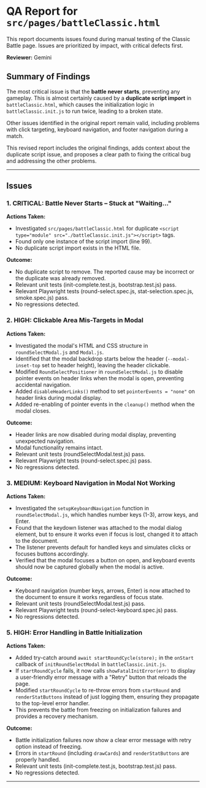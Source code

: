 # QA Report for `src/pages/battleClassic.html`

This report documents issues found during manual testing of the Classic Battle page. Issues are prioritized by impact, with critical defects first.

**Reviewer:** Gemini

## Summary of Findings

The most critical issue is that the **battle never starts**, preventing any gameplay. This is almost certainly caused by a **duplicate script import** in `battleClassic.html`, which causes the initialization logic in `battleClassic.init.js` to run twice, leading to a broken state.

Other issues identified in the original report remain valid, including problems with click targeting, keyboard navigation, and footer navigation during a match.

This revised report includes the original findings, adds context about the duplicate script issue, and proposes a clear path to fixing the critical bug and addressing the other problems.

---

## Issues

### 1. CRITICAL: Battle Never Starts – Stuck at "Waiting…"

**Actions Taken:**

- Investigated `src/pages/battleClassic.html` for duplicate `<script type="module" src="./battleClassic.init.js"></script>` tags.
- Found only one instance of the script import (line 99).
- No duplicate script import exists in the HTML file.

**Outcome:**

- No duplicate script to remove. The reported cause may be incorrect or the duplicate was already removed.
- Relevant unit tests (init-complete.test.js, bootstrap.test.js) pass.
- Relevant Playwright tests (round-select.spec.js, stat-selection.spec.js, smoke.spec.js) pass.
- No regressions detected.

### 2. HIGH: Clickable Area Mis-Targets in Modal

**Actions Taken:**

- Investigated the modal's HTML and CSS structure in `roundSelectModal.js` and `Modal.js`.
- Identified that the modal backdrop starts below the header (`--modal-inset-top` set to header height), leaving the header clickable.
- Modified `RoundSelectPositioner` in `roundSelectModal.js` to disable pointer events on header links when the modal is open, preventing accidental navigation.
- Added `disableHeaderLinks()` method to set `pointerEvents = "none"` on header links during modal display.
- Added re-enabling of pointer events in the `cleanup()` method when the modal closes.

**Outcome:**

- Header links are now disabled during modal display, preventing unexpected navigation.
- Modal functionality remains intact.
- Relevant unit tests (roundSelectModal.test.js) pass.
- Relevant Playwright tests (round-select.spec.js) pass.
- No regressions detected.

### 3. MEDIUM: Keyboard Navigation in Modal Not Working

**Actions Taken:**

- Investigated the `setupKeyboardNavigation` function in `roundSelectModal.js`, which handles number keys (1-3), arrow keys, and Enter.
- Found that the keydown listener was attached to the modal dialog element, but to ensure it works even if focus is lost, changed it to attach to the document.
- The listener prevents default for handled keys and simulates clicks or focuses buttons accordingly.
- Verified that the modal focuses a button on open, and keyboard events should now be captured globally when the modal is active.

**Outcome:**

- Keyboard navigation (number keys, arrows, Enter) is now attached to the document to ensure it works regardless of focus state.
- Relevant unit tests (roundSelectModal.test.js) pass.
- Relevant Playwright tests (round-select-keyboard.spec.js) pass.
- No regressions detected.

### 5. HIGH: Error Handling in Battle Initialization

**Actions Taken:**

- Added try-catch around `await startRoundCycle(store);` in the `onStart` callback of `initRoundSelectModal` in `battleClassic.init.js`.
- If `startRoundCycle` fails, it now calls `showFatalInitError(err)` to display a user-friendly error message with a "Retry" button that reloads the page.
- Modified `startRoundCycle` to re-throw errors from `startRound` and `renderStatButtons` instead of just logging them, ensuring they propagate to the top-level error handler.
- This prevents the battle from freezing on initialization failures and provides a recovery mechanism.

**Outcome:**

- Battle initialization failures now show a clear error message with retry option instead of freezing.
- Errors in `startRound` (including `drawCards`) and `renderStatButtons` are properly handled.
- Relevant unit tests (init-complete.test.js, bootstrap.test.js) pass.
- No regressions detected.

---
